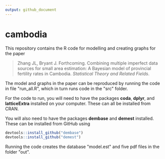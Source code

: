 ```yaml
---
output: github_document
---
```


<!-- README.md is generated from README.Rmd. Please edit that file -->


# cambodia

This repository contains the R code for modelling and creating graphs for the paper

> Zhang JL, Bryant J. Forthcoming. Combining multiple imperfect data sources for small area estimation: A Bayesian model of provincial fertility rates in Cambodia. *Statistical Theory and Related Fields*.

The model and graphs in the paper can be reproduced by running the code in file "run_all.R", which in turn runs code in the "src" folder.

For the code to run, you will need to have the packages **coda**, **dplyr**, and **latticeExtra** installed on your computer. These can all be installed from CRAN.

You will also need to have the packages **dembase** and **demest** installed. These can be installed from GitHub using
``` r
devtools::install_github("dembase")
devtools::install_github("demest")
```

Running the code creates the database "model.est" and five pdf files in the folder "out".






